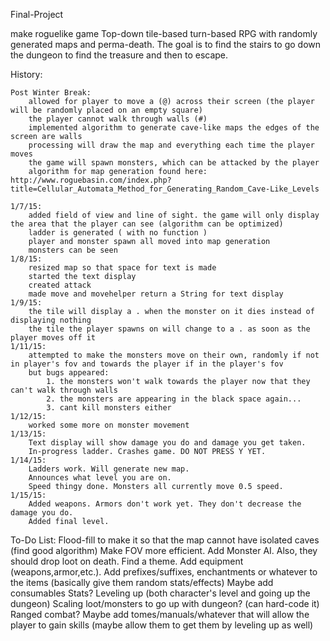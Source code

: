 Final-Project

make roguelike game
Top-down tile-based turn-based RPG with randomly generated maps and perma-death.
The goal is to find the stairs to go down the dungeon to find the treasure and then to escape.

History:

	Post Winter Break:
		allowed for player to move a (@) across their screen (the player will be randomly placed on an empty square)
		the player cannot walk through walls (#)
		implemented algorithm to generate cave-like maps the edges of the screen are walls
		processing will draw the map and everything each time the player moves
		the game will spawn monsters, which can be attacked by the player
		algorithm for map generation found here: http://www.roguebasin.com/index.php?title=Cellular_Automata_Method_for_Generating_Random_Cave-Like_Levels
		
	1/7/15:
		added field of view and line of sight. the game will only display the area that the player can see (algorithm can be optimized)
		ladder is generated ( with no function ) 
		player and monster spawn all moved into map generation
		monsters can be seen
	1/8/15:
		resized map so that space for text is made
		started the text display
		created attack 
		made move and movehelper return a String for text display
	1/9/15:
		the tile will display a . when the monster on it dies instead of displaying nothing
		the tile the player spawns on will change to a . as soon as the player moves off it
	1/11/15:
		attempted to make the monsters move on their own, randomly if not in player's fov and towards the player if in the player's fov 
		but bugs appeared:
		    1. the monsters won't walk towards the player now that they can't walk through walls
		    2. the monsters are appearing in the black space again...
		    3. cant kill monsters either
	1/12/15:
		worked some more on monster movement
	1/13/15:
		Text display will show damage you do and damage you get taken.
		In-progress ladder. Crashes game. DO NOT PRESS Y YET.
	1/14/15:
		Ladders work. Will generate new map.
		Announces what level you are on.
		Speed thingy done. Monsters all currently move 0.5 speed.
	1/15/15:
		Added weapons. Armors don't work yet. They don't decrease the damage you do.
		Added final level.

To-Do List:
Flood-fill to make it so that the map cannot have isolated caves (find good algorithm)
Make FOV more efficient.
Add Monster AI. Also, they should drop loot on death.
Find a theme.
Add equipment (weapons,armor,etc.).
Add prefixes/suffixes, enchantments or whatever to the items (basically give them random stats/effects)
Maybe add consumables
Stats?
Leveling up (both character's level and going up the dungeon)
Scaling loot/monsters to go up with dungeon? (can hard-code it)
Ranged combat?
Maybe add tomes/manuals/whatever that will allow the player to gain skills (maybe allow them to get them by leveling up as well)

